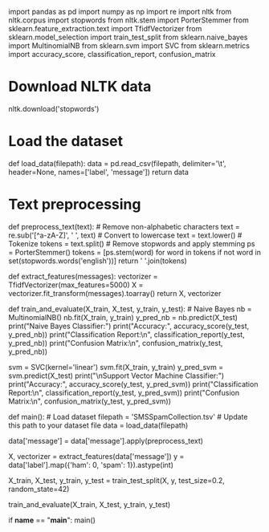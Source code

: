 import pandas as pd
import numpy as np
import re
import nltk
from nltk.corpus import stopwords
from nltk.stem import PorterStemmer
from sklearn.feature_extraction.text import TfidfVectorizer
from sklearn.model_selection import train_test_split
from sklearn.naive_bayes import MultinomialNB
from sklearn.svm import SVC
from sklearn.metrics import accuracy_score, classification_report, confusion_matrix

# Download NLTK data
nltk.download('stopwords')

# Load the dataset
def load_data(filepath):
    data = pd.read_csv(filepath, delimiter='\t', header=None, names=['label', 'message'])
    return data

# Text preprocessing
def preprocess_text(text):
    # Remove non-alphabetic characters
    text = re.sub('[^a-zA-Z]', ' ', text)
    # Convert to lowercase
    text = text.lower()
    # Tokenize
    tokens = text.split()
    # Remove stopwords and apply stemming
    ps = PorterStemmer()
    tokens = [ps.stem(word) for word in tokens if not word in set(stopwords.words('english'))]
    return ' '.join(tokens)

def extract_features(messages):
    vectorizer = TfidfVectorizer(max_features=5000)
    X = vectorizer.fit_transform(messages).toarray()
    return X, vectorizer



def train_and_evaluate(X_train, X_test, y_train, y_test):
    # Naive Bayes
    nb = MultinomialNB()
    nb.fit(X_train, y_train)
    y_pred_nb = nb.predict(X_test)
    print("Naive Bayes Classifier:")
    print("Accuracy:", accuracy_score(y_test, y_pred_nb))
    print("Classification Report:\n", classification_report(y_test, y_pred_nb))
    print("Confusion Matrix:\n", confusion_matrix(y_test, y_pred_nb))

  svm = SVC(kernel='linear')
    svm.fit(X_train, y_train)
    y_pred_svm = svm.predict(X_test)
    print("\nSupport Vector Machine Classifier:")
    print("Accuracy:", accuracy_score(y_test, y_pred_svm))
    print("Classification Report:\n", classification_report(y_test, y_pred_svm))
    print("Confusion Matrix:\n", confusion_matrix(y_test, y_pred_svm))

def main():
    # Load dataset
    filepath = 'SMSSpamCollection.tsv'  # Update this path to your dataset file
    data = load_data(filepath)

  data['message'] = data['message'].apply(preprocess_text)
    
  X, vectorizer = extract_features(data['message'])
  y = data['label'].map({'ham': 0, 'spam': 1}).astype(int)
    
   X_train, X_test, y_train, y_test = train_test_split(X, y, test_size=0.2, random_state=42)
    
  train_and_evaluate(X_train, X_test, y_train, y_test)

if __name__ == "__main__":
    main()
